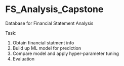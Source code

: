 # FS_Analysis_Capstone
Database for Financial Statement Analysis

Task:
1. Obtain financial statment info
2. Build up ML model for prediction
3. Compare model and apply hyper-parameter tuning
4. Evaluation
